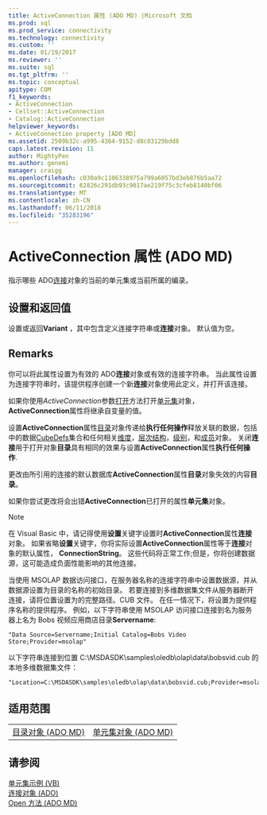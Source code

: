 ```yaml
---
title: ActiveConnection 属性 (ADO MD) |Microsoft 文档
ms.prod: sql
ms.prod_service: connectivity
ms.technology: connectivity
ms.custom: ''
ms.date: 01/19/2017
ms.reviewer: ''
ms.suite: sql
ms.tgt_pltfrm: ''
ms.topic: conceptual
apitype: COM
f1_keywords:
- ActiveConnection
- Cellset::ActiveConnection
- Catalog::ActiveConnection
helpviewer_keywords:
- ActiveConnection property [ADO MD]
ms.assetid: 2509b32c-a995-4364-9152-d8c83129bdd8
caps.latest.revision: 11
author: MightyPen
ms.author: genemi
manager: craigg
ms.openlocfilehash: c030a9c1106338975a799a6057bd3eb876b5aa72
ms.sourcegitcommit: 62826c291db93c9017ae219f75c3cfeb8140bf06
ms.translationtype: MT
ms.contentlocale: zh-CN
ms.lasthandoff: 06/11/2018
ms.locfileid: "35283196"
---
```

# <a name="activeconnection-property-ado-md"></a>ActiveConnection 属性 (ADO MD)
指示哪些 ADO[连接](../../../ado/reference/ado-api/connection-object-ado.md)对象的当前的单元集或当前所属的编录。  
  
## <a name="settings-and-return-values"></a>设置和返回值  
 设置或返回**Variant** ，其中包含定义连接字符串或**连接**对象。 默认值为空。  
  
## <a name="remarks"></a>Remarks  
 你可以将此属性设置为有效的 ADO**连接**对象或有效的连接字符串。 当此属性设置为连接字符串时，该提供程序创建一个新**连接**对象使用此定义，并打开该连接。  
  
 如果你使用*ActiveConnection*参数[打开](../../../ado/reference/ado-md-api/open-method-ado-md.md)方法打开[单元集](../../../ado/reference/ado-md-api/cellset-object-ado-md.md)对象， **ActiveConnection**属性将继承自变量的值。  
  
 设置**ActiveConnection**属性[目录](../../../ado/reference/ado-md-api/catalog-object-ado-md.md)对象传递给**执行任何操作**释放关联的数据，包括中的数据[CubeDefs](../../../ado/reference/ado-md-api/cubedefs-collection-ado-md.md)集合和任何相关[维度](../../../ado/reference/ado-md-api/dimension-object-ado-md.md)，[层次结构](../../../ado/reference/ado-md-api/hierarchy-object-ado-md.md)，[级别](../../../ado/reference/ado-md-api/level-object-ado-md.md)，和[成员](../../../ado/reference/ado-md-api/member-object-ado-md.md)对象。 关闭**连接**用于打开对象**目录**具有相同的效果与设置**ActiveConnection**属性**执行任何操作**.  
  
 更改由所引用的连接的默认数据库**ActiveConnection**属性**目录**对象失效的内容**目录**。  
  
 如果你尝试更改将会出错**ActiveConnection**已打开的属性**单元集**对象。  
  
> [!NOTE]
>  在 Visual Basic 中，请记得使用**设置**关键字设置时**ActiveConnection**属性**连接**对象。 如果省略**设置**关键字，你将实际设置**ActiveConnection**属性等于**连接**对象的默认属性， **ConnectionString**。 这些代码将正常工作;但是，你将创建数据源，这可能造成负面性能影响的其他连接。  
  
 当使用 MSOLAP 数据访问接口，在服务器名称的连接字符串中设置数据源，并从数据源设置为目录的名称的初始目录。 若要连接到多维数据集文件从服务器断开连接，请将位置设置为的完整路径。CUB 文件。 在任一情况下，将设置为提供程序名称的提供程序。 例如，以下字符串使用 MSOLAP 访问接口连接到名为服务器上名为 Bobs 视频应用商店目录**Servername**:  
  
```  
"Data Source=Servername;Initial Catalog=Bobs Video Store;Provider=msolap"  
```  
  
 以下字符串连接到位置 C:\MSDASDK\samples\oledb\olap\data\bobsvid.cub 的本地多维数据集文件：  
  
```  
"Location=C:\MSDASDK\samples\oledb\olap\data\bobsvid.cub;Provider=msolap"  
```  
  
## <a name="applies-to"></a>适用范围  
  
|||  
|-|-|  
|[目录对象 (ADO MD)](../../../ado/reference/ado-md-api/catalog-object-ado-md.md)|[单元集对象 (ADO MD)](../../../ado/reference/ado-md-api/cellset-object-ado-md.md)|  
  
## <a name="see-also"></a>请参阅  
 [单元集示例 (VB)](../../../ado/reference/ado-md-api/cellset-example-vb.md)   
 [连接对象 (ADO)](../../../ado/reference/ado-api/connection-object-ado.md)   
 [Open 方法 (ADO MD)](../../../ado/reference/ado-md-api/open-method-ado-md.md)
